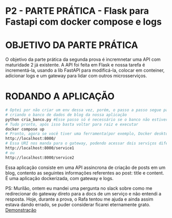 # P2 - PARTE PRÁTICA - Flask para Fastapi com docker compose e logs

# OBJETIVO DA PARTE PRÁTICA
O objetivo da parte prática da segunda prova é incremnetar uma API com maturidade 2 já existente. A API foi feita em Flask e nossa tarefa é incrementá-la, usando a lib FastAPI para modificá-la, colocar em conteiner, adicionar logs e um gateway para lidar com outros microsserviços. 

# RODANDO A APLICAÇÃO

```bash
# Optei por não criar um env dessa vez, porém, o passo a passo segue parecido com as demais prova.
# criando o banco de dados de blog da nossa aplicação
python cria_banco.py #Esse passo só é necessário se o banco não estiver criado;
# Tudo pronto, após isso basta voltar para raiz e executar
docker compose up
# Pronto, agora se você tiver uma ferramenta(por exemplo, Docker desktop) pode ver o container criado e acessá-lo em:
http://localhost:8000/
# Essa URI nos manda para o gateway, podendo acessar dois serviços diferentes bastando adicionar:
http://localhost:8000/service1
# ou 
http://localhost:8000/service2
```

Essa aplicação consiste em uma API assincrona de criação de posts em um blog, contento as seguintes informações referentes ao post: title e content. É uma aplicação dockerizada, com gateway e logs.

PS: Murilão, ontem eu mandei uma pergunta no slack sobre como me redirecionar do gateway direto para a docs de um serviço e não entendi a resposta. Hoje, durante a prova, o Rafa tentou me ajuda e ainda assim estava dando errado, se puder considerar ficarei eternamente grato.
[Demonstração](https://drive.google.com/file/d/1TU3FdR6Ipkz_gWLHqZDiqmba-uZynhVg/view?usp=sharing)

